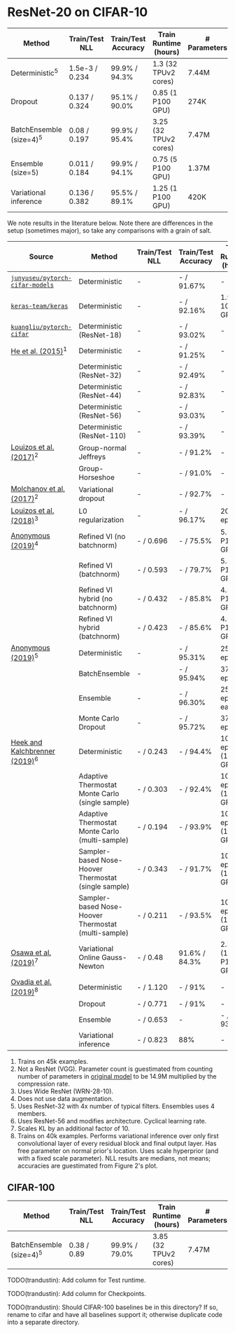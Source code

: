# ResNet-20 on CIFAR-10

| Method | Train/Test NLL | Train/Test Accuracy | Train Runtime (hours) | # Parameters |
| ----------- | ----------- | ----------- | ----------- | ----------- |
| Deterministic<sup>5</sup> | 1.5e-3 / 0.234 | 99.9% / 94.3% | 1.3 (32 TPUv2 cores) | 7.44M |
| Dropout | 0.137 / 0.324 | 95.1% / 90.0% | 0.85 (1 P100 GPU) | 274K |
| BatchEnsemble (size=4)<sup>5</sup> | 0.08 / 0.197 | 99.9% / 95.4% | 3.25 (32 TPUv2 cores) | 7.47M |
| Ensemble (size=5) | 0.011 / 0.184 | 99.9% / 94.1% | 0.75 (5 P100 GPU) | 1.37M |
| Variational inference | 0.136 / 0.382 | 95.5% / 89.1% | 1.25 (1 P100 GPU) | 420K |

We note results in the literature below. Note there are differences in the setup
(sometimes major), so take any comparisons with a grain of salt.

| Source | Method | Train/Test NLL | Train/Test Accuracy | Train Runtime (hours) | # Parameters |
| ----------- | ----------- | ----------- | ----------- | ----------- | ----------- |
| [`junyuseu/pytorch-cifar-models`](https://github.com/junyuseu/pytorch-cifar-models) | Deterministic | - | - / 91.67% | - | 270K |
| [`keras-team/keras`](https://keras.io/examples/cifar10_resnet) | Deterministic | - | - / 92.16% | 1.94 (1 1080Ti GPU) | 270K |
| [`kuangliu/pytorch-cifar`](https://github.com/kuangliu/pytorch-cifar) | Deterministic (ResNet-18) | - | - / 93.02% | - | 11.7M |
| [He et al. (2015)](https://arxiv.org/abs/1512.03385)<sup>1</sup> | Deterministic | - | - / 91.25% | - | 270K |
| | Deterministic (ResNet-32) | - | - / 92.49% | - | 460K |
| | Deterministic (ResNet-44) | - | - / 92.83% | - | 660K |
| | Deterministic (ResNet-56) | - | - / 93.03% | - | 850K |
| | Deterministic (ResNet-110) | - | - / 93.39% | - | 1.7M |
| [Louizos et al. (2017)](https://arxiv.org/abs/1705.08665)<sup>2</sup> | Group-normal Jeffreys | - | - / 91.2% | - | 998K |
| | Group-Horseshoe | - | - / 91.0% | - | 820K |
| [Molchanov et al. (2017)](https://arxiv.org/abs/1701.05369)<sup>2</sup> | Variational dropout | - | - / 92.7% | - | 304K |
| [Louizos et al. (2018)](https://arxiv.org/abs/1712.01312)<sup>3</sup> | L0 regularization | - | - / 96.17% | 200 epochs | - |
| [Anonymous (2019)](https://openreview.net/forum?id=rkglZyHtvH)<sup>4</sup> | Refined VI (no batchnorm) | - / 0.696 | - / 75.5% | 5.5 (1 P100 GPU) | - |
| | Refined VI (batchnorm) | - / 0.593 | - / 79.7% | 5.5 (1 P100 GPU) | - |
| | Refined VI hybrid (no batchnorm) | - / 0.432 | - / 85.8% | 4.5 (1 P100 GPU) | - |
| | Refined VI hybrid (batchnorm) | - / 0.423 | - / 85.6% | 4.5 (1 P100 GPU) | - |
| [Anonymous (2019)](https://openreview.net/forum?id=Sklf1yrYDr)<sup>5</sup> | Deterministic | - | - / 95.31% | 250 epochs | 7.43M |
| | BatchEnsemble | - | - / 95.94% | 375 epochs | 7.47M |
| | Ensemble | - | - / 96.30% | 250 epochs each | 29.7M |
| | Monte Carlo Dropout | - | - / 95.72% | 375 epochs | 7.43M |
| [Heek and Kalchbrenner (2019)](https://arxiv.org/abs/1908.03491)<sup>6</sup> | Deterministic | - / 0.243 | - / 94.4% | 1000 epochs (1 V100 GPU) | 850K |
| | Adaptive Thermostat Monte Carlo (single sample) | - / 0.303 | - / 92.4% | 1000 epochs (1 V100 GPU) | - |
| | Adaptive Thermostat Monte Carlo (multi-sample) | - / 0.194 | - / 93.9% | 1000 epochs (1 V100 GPU) | - |
| | Sampler-based Nose-Hoover Thermostat (single sample) | - / 0.343 | - / 91.7% | 1000 epochs (1 V100 GPU) | - |
| | Sampler-based Nose-Hoover Thermostat (multi-sample) | - / 0.211 | - / 93.5% | 1000 epochs (1 V100 GPU) | - |
| [Osawa et al. (2019)](https://arxiv.org/abs/1906.02506)<sup>7</sup>  | Variational Online Gauss-Newton | - / 0.48 | 91.6% / 84.3% | 2.38 (128 P100 GPUs) | - |
| [Ovadia et al. (2019)](https://arxiv.org/abs/1906.02530)<sup>8</sup> | Deterministic | - / 1.120 | - / 91% | - | 274K |
| | Dropout | - / 0.771 | - / 91% | - | 274K |
| | Ensemble | - / 0.653 | - | - / 93.5% | - |
| | Variational inference | - / 0.823 | 88% | - | 630K |

1. Trains on 45k examples.
2. Not a ResNet (VGG). Parameter count is guestimated from counting number of parameters in [original model](http://torch.ch/blog/2015/07/30/cifar.html) to be 14.9M multiplied by the compression rate.
3. Uses Wide ResNet (WRN-28-10).
4. Does not use data augmentation.
5. Uses ResNet-32 with 4x number of typical filters. Ensembles uses 4 members.
6. Uses ResNet-56 and modifies architecture. Cyclical learning rate.
7. Scales KL by an additional factor of 10.
8. Trains on 40k examples. Performs variational inference over only first convolutional layer of every residual block and final output layer. Has free parameter on normal prior's location. Uses scale hyperprior (and with a fixed scale parameter). NLL results are medians, not means; accuracies are guestimated from Figure 2's plot.

## CIFAR-100

| Method | Train/Test NLL | Train/Test Accuracy | Train Runtime (hours) | # Parameters |
| ----------- | ----------- | ----------- | ----------- | ----------- |
| BatchEnsemble (size=4)<sup>5</sup> | 0.38 / 0.89 | 99.9% / 79.0% | 3.85 (32 TPUv2 cores) | 7.47M |

TODO(trandustin): Add column for Test runtime.

TODO(trandustin): Add column for Checkpoints.

TODO(trandustin): Should CIFAR-100 baselines be in this directory? If so, rename
to cifar and have all baselines support it; otherwise duplicate code into a
separate directory.
